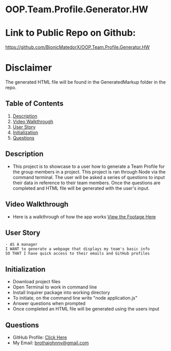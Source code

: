 # OOP.Team.Profile.Generator.HW

# Link to Public Repo on Github:
https://github.com/BionicMatedorX/OOP.Team.Profile.Generator.HW
# Disclaimer
The generated HTML file will be found in the GeneratedMarkup folder in the repo.
## Table of Contents
1. [Description](#Description)
2. [Video Walkthrough](#Installation)
3. [User Story](#Usage)
4. [Initialization](#Contributing-Guidelines)
5. [Questions](#Questions)
## Description
- This project is to showcase to a user how to generate a Team Profile for the group members in a project. This project is ran through Node via the command terminal. The user will be asked a series of questions to input their data in reference to their team members. Once the questions are completed and HTML file will be generated with the user's input.
## Video Walkthrough
- Here is a walkthrough of how the app works
  <a target="_blank" href="https://watch.screencastify.com/v/Bz1zebfe9CYtrAAyG7Bs">View the Footage Here</a>
## User Story
    - AS A manager
    I WANT to generate a webpage that displays my team's basic info
    SO THAT I have quick access to their emails and GitHub profiles

## Initialization
- Download project files
- Open Terminal to work in command line
- Install Inquirer package into working directory
- To initiate, on the command line write "node application.js"
- Answer questions when prompted 
- Once completed an HTML file will be generated using the users input
## Questions
- GitHub Profile: <a href="https://github.com/BionicMatedorX">Click Here</a><br>
- My Email: brothajohnny@gmail.com<br>